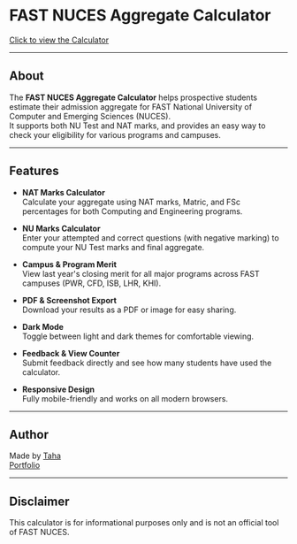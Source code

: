 # FAST NUCES Aggregate Calculator

[Click to view the Calculator](https://mtaha-23.github.io/FAST-Aggregate-Calculator/)  

---

## About

The **FAST NUCES Aggregate Calculator** helps prospective students estimate their admission aggregate for FAST National University of Computer and Emerging Sciences (NUCES).  
It supports both NU Test and NAT marks, and provides an easy way to check your eligibility for various programs and campuses.

---

## Features

- **NAT Marks Calculator**  
  Calculate your aggregate using NAT marks, Matric, and FSc percentages for both Computing and Engineering programs.

- **NU Marks Calculator**  
  Enter your attempted and correct questions (with negative marking) to compute your NU Test marks and final aggregate.

- **Campus & Program Merit**  
  View last year's closing merit for all major programs across FAST campuses (PWR, CFD, ISB, LHR, KHI).

- **PDF & Screenshot Export**  
  Download your results as a PDF or image for easy sharing.

- **Dark Mode**  
  Toggle between light and dark themes for comfortable viewing.

- **Feedback & View Counter**  
  Submit feedback directly and see how many students have used the calculator.

- **Responsive Design**  
  Fully mobile-friendly and works on all modern browsers.

---

## Author

Made by [Taha](https://www.instagram.com/taha.insights)  
[Portfolio](https://mtaha-23.github.io/Portfolio/)

---

## Disclaimer

This calculator is for informational purposes only and is not an official tool of FAST NUCES. 